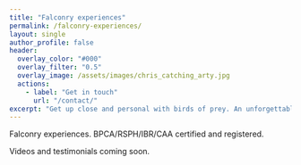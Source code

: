 ```yaml
---
title: "Falconry experiences"
permalink: /falconry-experiences/
layout: single
author_profile: false
header:
  overlay_color: "#000"
  overlay_filter: "0.5"
  overlay_image: /assets/images/chris_catching_arty.jpg
  actions:
    - label: "Get in touch"
      url: "/contact/"
excerpt: "Get up close and personal with birds of prey. An unforgettable experience for all ages."
---
```


Falconry experiences. BPCA/RSPH/IBR/CAA certified and registered.

Videos and testimonials coming soon.
